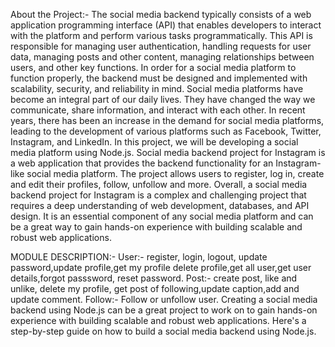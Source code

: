 About the Project:- 
The social media backend typically consists of a web application programming interface (API) that enables developers to interact with the platform and perform various tasks programmatically. This API is responsible for managing user authentication, handling requests for user data, managing posts and other content, managing relationships between users, and other key functions.
In order for a social media platform to function properly, the backend must be designed and implemented with scalability, security, and reliability in mind.
Social media platforms have become an integral part of our daily lives. They have changed the way we communicate, share information, and interact with each other. In recent years, there has been an increase in the demand for social media platforms, leading to the development of various platforms such as Facebook, Twitter, Instagram, and LinkedIn. In this project, we will be developing a social media platform using Node.js.
Social media backend project for Instagram is a web application that provides the backend functionality for an Instagram-like social media platform. The project allows users to register, log in, create and edit their profiles, follow, unfollow and more.
Overall, a social media backend project for Instagram is a complex and challenging project that requires a deep understanding of web development, databases, and API design. It is an essential component of any social media platform and can be a great way to gain hands-on experience with building scalable and robust web applications.

MODULE DESCRIPTION:-
User:- register, login, logout, update password,update profile,get my profile delete profile,get all user,get user details,forgot passsword, reset password.
Post:- create post, like and unlike, delete my profile, get post of following,update caption,add and update comment.
Follow:- Follow or unfollow user.
Creating a social media backend using Node.js can be a great project to work on to gain hands-on experience with building scalable and robust web applications. Here's a step-by-step guide on how to build a social media backend using Node.js.
